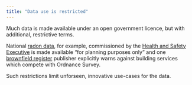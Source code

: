 ```yaml
---
title: "Data use is restricted"
---
```


Much data is made available under an open government licence, but with additional, restrictive terms.

National [radon data](/glossary/radon), for example, commissioned by the [Health and Safety Executive](/glossary/health-and-safety-executive) is made available “for planning purposes only” and one [brownfield register](/glossary/brownfield-site) publisher explicitly warns against building services which compete with Ordnance Survey.

Such restrictions limit unforseen, innovative use-cases for the data.